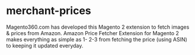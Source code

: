 # merchant-prices
Magento360.com has developed this Magento 2 extension to fetch images &amp; prices from Amazon. Amazon Price Fetcher Extension for Magento 2 makes everything as simple as 1- 2-3 from fetching the price (using ASIN) to keeping it updated everyday.
